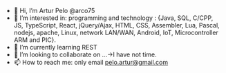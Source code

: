 - 👋 Hi, I’m Artur Pelo @arco75
- 👀 I’m interested in: programming and technology : {Java, SQL, C/CPP, JS, TypeScript, React, jQuery/Ajax, HTML, CSS, Assembler, Lua, Pascal, nodejs, apache, Linux, network LAN/WAN, Android, IoT, Microcontroller ARM and PIC}.
- 🌱 I’m currently learning REST
- 💞️ I’m looking to collaborate on ...->I have not time.
- 📫 How to reach me: only email pelo.artur@gmail.com
